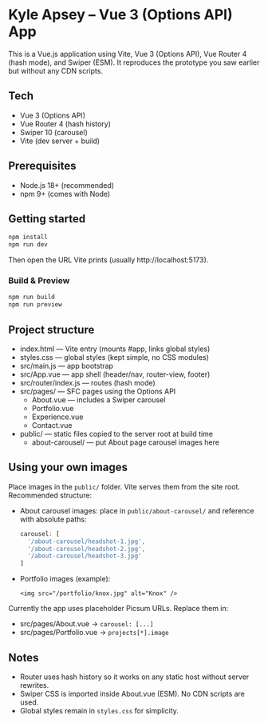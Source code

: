 # Kyle Apsey – Vue 3 (Options API) App

This is a Vue.js application using Vite, Vue 3 (Options API), Vue Router 4 (hash mode), and Swiper (ESM).
It reproduces the prototype you saw earlier but without any CDN scripts.

## Tech
- Vue 3 (Options API)
- Vue Router 4 (hash history)
- Swiper 10 (carousel)
- Vite (dev server + build)

## Prerequisites
- Node.js 18+ (recommended)
- npm 9+ (comes with Node)

## Getting started
```bash
npm install
npm run dev
```
Then open the URL Vite prints (usually http://localhost:5173).

### Build & Preview
```bash
npm run build
npm run preview
```

## Project structure
- index.html — Vite entry (mounts #app, links global styles)
- styles.css — global styles (kept simple, no CSS modules)
- src/main.js — app bootstrap
- src/App.vue — app shell (header/nav, router-view, footer)
- src/router/index.js — routes (hash mode)
- src/pages/ — SFC pages using the Options API
  - About.vue — includes a Swiper carousel
  - Portfolio.vue
  - Experience.vue
  - Contact.vue
- public/ — static files copied to the server root at build time
  - about-carousel/ — put About page carousel images here

## Using your own images
Place images in the `public/` folder. Vite serves them from the site root. Recommended structure:

- About carousel images: place in `public/about-carousel/` and reference with absolute paths:
  ```js
  carousel: [
    '/about-carousel/headshot-1.jpg',
    '/about-carousel/headshot-2.jpg',
    '/about-carousel/headshot-3.jpg'
  ]
  ```
- Portfolio images (example):
  ```vue
  <img src="/portfolio/knox.jpg" alt="Knox" />
  ```

Currently the app uses placeholder Picsum URLs. Replace them in:
- src/pages/About.vue → `carousel: [...]`
- src/pages/Portfolio.vue → `projects[*].image`

## Notes
- Router uses hash history so it works on any static host without server rewrites.
- Swiper CSS is imported inside About.vue (ESM). No CDN scripts are used.
- Global styles remain in `styles.css` for simplicity.
